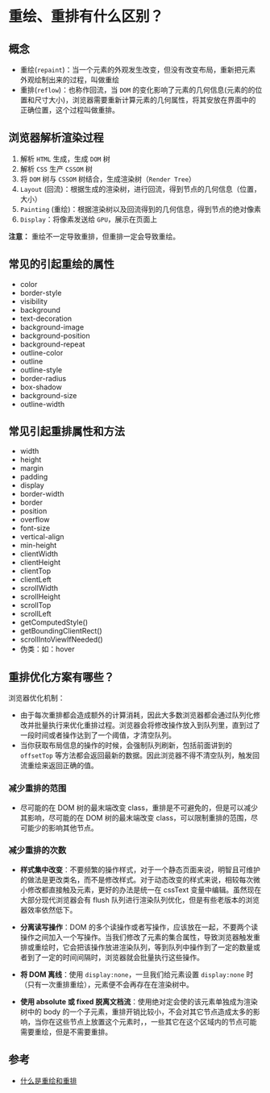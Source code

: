 # 重绘、重排有什么区别？

## 概念

- 重绘(`repaint`)：当一个元素的外观发生改变，但没有改变布局，重新把元素外观绘制出来的过程，叫做重绘
- 重排(`reflow`)：也称作回流，当 `DOM` 的变化影响了元素的几何信息(元素的的位置和尺寸大小)，浏览器需要重新计算元素的几何属性，将其安放在界面中的正确位置，这个过程叫做重排。

## 浏览器解析渲染过程

1. 解析 `HTML` 生成，生成 `DOM` 树
2. 解析 `CSS` 生产 `CSSOM` 树
3. 将 `DOM` 树与 `CSSOM` 树结合，生成渲染树（`Render Tree`）
4. `Layout` (回流)：根据生成的渲染树，进行回流，得到节点的几何信息（位置，大小）
5. `Painting` (重绘)：根据渲染树以及回流得到的几何信息，得到节点的绝对像素
6. `Display`：将像素发送给 `GPU`，展示在页面上

**注意：** 重绘不一定导致重排，但重排一定会导致重绘。

## 常见的引起重绘的属性

- color
- border-style
- visibility
- background
- text-decoration
- background-image
- background-position
- background-repeat
- outline-color
- outline
- outline-style
- border-radius
- box-shadow
- background-size
- outline-width

## 常见引起重排属性和方法

- width
- height
- margin
- padding
- display
- border-width
- border
- position
- overflow
- font-size
- vertical-align
- min-height
- clientWidth
- clientHeight
- clientTop
- clientLeft
- scrollWidth
- scrollHeight
- scrollTop
- scrollLeft
- getComputedStyle()
- getBoundingClientRect()
- scrollIntoViewIfNeeded()
- 伪类：如：hover

## 重排优化方案有哪些？

浏览器优化机制：

- 由于每次重排都会造成额外的计算消耗，因此大多数浏览器都会通过队列化修改并批量执行来优化重排过程。浏览器会将修改操作放入到队列里，直到过了一段时间或者操作达到了一个阈值，才清空队列。
- 当你获取布局信息的操作的时候，会强制队列刷新，包括前面讲到的 `offsetTop` 等方法都会返回最新的数据。因此浏览器不得不清空队列，触发回流重绘来返回正确的值。

### 减少重排的范围

- 尽可能的在 DOM 树的最末端改变 class，重排是不可避免的，但是可以减少其影响，尽可能的在 DOM 树的最末端改变 class，可以限制重排的范围，尽可能少的影响其他节点。

### 减少重排的次数

- **样式集中改变**：不要频繁的操作样式，对于一个静态页面来说，明智且可维护的做法是更改类名，而不是修改样式。对于动态改变的样式来说，相较每次微小修改都直接触及元素，更好的办法是统一在 cssText 变量中编辑。虽然现在大部分现代浏览器会有 flush 队列进行渲染队列优化，但是有些老版本的浏览器效率依然低下。

- **分离读写操作**：DOM 的多个读操作或者写操作，应该放在一起，不要两个读操作之间加入一个写操作。当我们修改了元素的集合属性，导致浏览器触发重排或重绘时，它会把该操作放进渲染队列，等到队列中操作到了一定的数量或者到了一定的时间间隔时，浏览器就会批量执行这些操作。

- **将 DOM 离线**：使用 `display:none`，一旦我们给元素设置 `display:none` 时（只有一次重排重绘），元素便不会再存在在渲染树中。

- **使用 absolute 或 fixed 脱离文档流**：使用绝对定会使的该元素单独成为渲染树中的 body 的一个子元素，重排开销比较小，不会对其它节点造成太多的影响，当你在这些节点上放置这个元素时，，一些其它在这个区域内的节点可能需要重绘，但是不需要重排。

## 参考

- [什么是重绘和重排](https://blog.csdn.net/qq_34402069/article/details/130562893)
